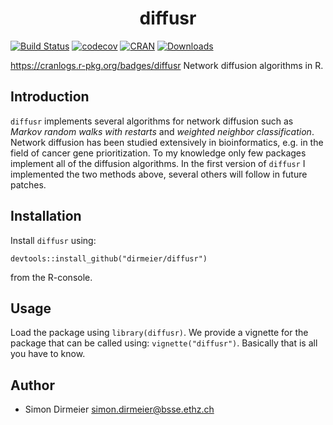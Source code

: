 <h1 align="center"> diffusr </h1>

[![Build Status](https://travis-ci.org/dirmeier/diffusr.svg?branch=master)](https://travis-ci.org/dirmeier/diffusr)
[![codecov](https://codecov.io/gh/dirmeier/diffusr/branch/master/graph/badge.svg)](https://codecov.io/gh/dirmeier/diffusr)
[![CRAN](http://www.r-pkg.org/badges/version/diffusr)](https://cran.r-project.org/package=diffusr)
[![Downloads](http://cranlogs.r-pkg.org/badges/diffusr?color=brightgreen)](https://cran.r-project.org/package=diffusr)

https://cranlogs.r-pkg.org/badges/diffusr
Network diffusion algorithms in R.

## Introduction

`diffusr` implements several algorithms for network diffusion such as *Markov random walks with restarts* and *weighted neighbor classification*. Network diffusion has been studied extensively in bioinformatics, e.g. in the field of cancer gene prioritization.
To my knowledge only few packages implement all of the diffusion algorithms. In the first version of `diffusr` I implemented the two methods above, several others will follow in future patches.

## Installation
 
Install `diffusr` using:
```{r}
devtools::install_github("dirmeier/diffusr") 
```
from the R-console.

## Usage

Load the package using `library(diffusr)`. We provide a vignette for the package that can be called using: `vignette("diffusr")`.
Basically that is all you have to know.

## Author

* Simon Dirmeier <a href="mailto:simon.dirmeier@bsse.ethz.ch">simon.dirmeier@bsse.ethz.ch</a>
